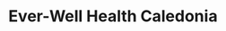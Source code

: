 ---
title: "Ever-Well Health Caledonia"
url: /caledonia/ever-well-health-caledonia/
shop: herbalist
---